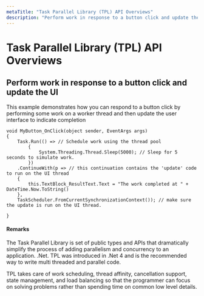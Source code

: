 ```yaml
---
metaTitle: "Task Parallel Library (TPL) API Overviews"
description: "Perform work in response to a button click and update the UI"
---
```


# Task Parallel Library (TPL) API Overviews



## Perform work in response to a button click and update the UI


This example demonstrates how you can respond to a button click by performing some work on a worker thread and then update the user interface to indicate completion

```dotnet
void MyButton_OnClick(object sender, EventArgs args)
{
    Task.Run(() => // Schedule work using the thread pool
        {
            System.Threading.Thread.Sleep(5000); // Sleep for 5 seconds to simulate work.
        })
    .ContinueWith(p => // this continuation contains the 'update' code to run on the UI thread
    {
        this.TextBlock_ResultText.Text = "The work completed at " + DateTime.Now.ToString()
    },
    TaskScheduler.FromCurrentSynchronizationContext()); // make sure the update is run on the UI thread.

}

```



#### Remarks


The Task Parallel Library is set of public types and APIs that dramatically simplify the process of adding parallelism and concurrency to an application. .Net. TPL was introduced in .Net 4 and is the recommended way to write multi threaded and parallel code.

TPL takes care of work scheduling, thread affinity, cancellation support, state management, and load balancing so that the programmer can focus on solving problems rather than spending time on common low level details.

